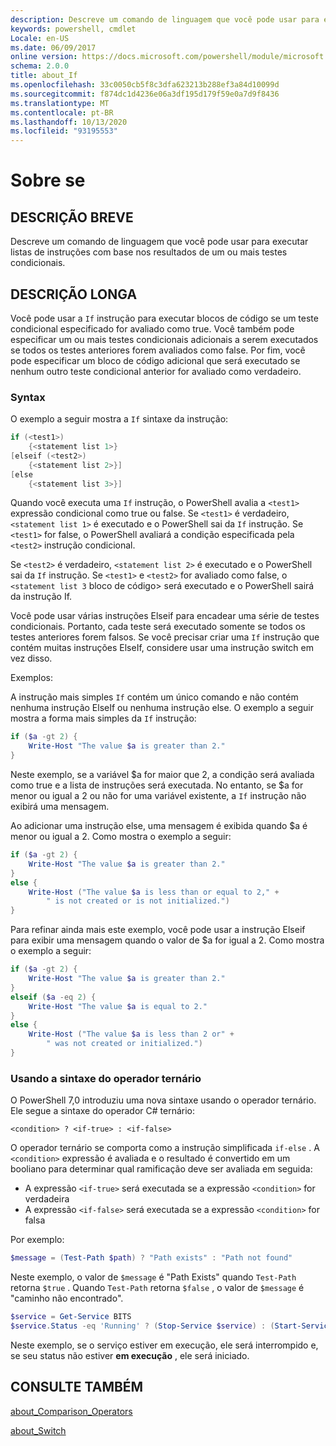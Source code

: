 ```yaml
---
description: Descreve um comando de linguagem que você pode usar para executar listas de instruções com base nos resultados de um ou mais testes condicionais.
keywords: powershell, cmdlet
Locale: en-US
ms.date: 06/09/2017
online version: https://docs.microsoft.com/powershell/module/microsoft.powershell.core/about/about_if?view=powershell-7.1&WT.mc_id=ps-gethelp
schema: 2.0.0
title: about_If
ms.openlocfilehash: 33c0050cb5f8c3dfa623213b288ef3a84d10099d
ms.sourcegitcommit: f874dc1d4236e06a3df195d179f59e0a7d9f8436
ms.translationtype: MT
ms.contentlocale: pt-BR
ms.lasthandoff: 10/13/2020
ms.locfileid: "93195553"
---
```

# <a name="about-if"></a>Sobre se

## <a name="short-description"></a>DESCRIÇÃO BREVE
Descreve um comando de linguagem que você pode usar para executar listas de instruções com base nos resultados de um ou mais testes condicionais.

## <a name="long-description"></a>DESCRIÇÃO LONGA

Você pode usar a `If` instrução para executar blocos de código se um teste condicional especificado for avaliado como true. Você também pode especificar um ou mais testes condicionais adicionais a serem executados se todos os testes anteriores forem avaliados como false. Por fim, você pode especificar um bloco de código adicional que será executado se nenhum outro teste condicional anterior for avaliado como verdadeiro.

### <a name="syntax"></a>Syntax

O exemplo a seguir mostra a `If` sintaxe da instrução:

```powershell
if (<test1>)
    {<statement list 1>}
[elseif (<test2>)
    {<statement list 2>}]
[else
    {<statement list 3>}]
```

Quando você executa uma `If` instrução, o PowerShell avalia a `<test1>` expressão condicional como true ou false. Se `<test1>` é verdadeiro, `<statement list 1>` é executado e o PowerShell sai da `If` instrução. Se `<test1>` for false, o PowerShell avaliará a condição especificada pela `<test2>` instrução condicional.

Se `<test2>` é verdadeiro, `<statement list 2>` é executado e o PowerShell sai da `If` instrução. Se `<test1>` e `<test2>` for avaliado como false, o `<statement list 3` bloco de código> será executado e o PowerShell sairá da instrução If.

Você pode usar várias instruções Elseif para encadear uma série de testes condicionais. Portanto, cada teste será executado somente se todos os testes anteriores forem falsos.
Se você precisar criar uma `If` instrução que contém muitas instruções ElseIf, considere usar uma instrução switch em vez disso.

Exemplos:

A instrução mais simples `If` contém um único comando e não contém nenhuma instrução ElseIf ou nenhuma instrução else. O exemplo a seguir mostra a forma mais simples da `If` instrução:

```powershell
if ($a -gt 2) {
    Write-Host "The value $a is greater than 2."
}
```

Neste exemplo, se a variável $a for maior que 2, a condição será avaliada como true e a lista de instruções será executada. No entanto, se $a for menor ou igual a 2 ou não for uma variável existente, a `If` instrução não exibirá uma mensagem.

Ao adicionar uma instrução else, uma mensagem é exibida quando $a é menor ou igual a 2. Como mostra o exemplo a seguir:

```powershell
if ($a -gt 2) {
    Write-Host "The value $a is greater than 2."
}
else {
    Write-Host ("The value $a is less than or equal to 2," +
        " is not created or is not initialized.")
}
```

Para refinar ainda mais este exemplo, você pode usar a instrução Elseif para exibir uma mensagem quando o valor de $a for igual a 2. Como mostra o exemplo a seguir:

```powershell
if ($a -gt 2) {
    Write-Host "The value $a is greater than 2."
}
elseif ($a -eq 2) {
    Write-Host "The value $a is equal to 2."
}
else {
    Write-Host ("The value $a is less than 2 or" +
        " was not created or initialized.")
}
```

### <a name="using-the-ternary-operator-syntax"></a>Usando a sintaxe do operador ternário

O PowerShell 7,0 introduziu uma nova sintaxe usando o operador ternário. Ele segue a sintaxe do operador C# ternário:

```Syntax
<condition> ? <if-true> : <if-false>
```

O operador ternário se comporta como a instrução simplificada `if-else` . A `<condition>` expressão é avaliada e o resultado é convertido em um booliano para determinar qual ramificação deve ser avaliada em seguida:

- A expressão `<if-true>` será executada se a expressão `<condition>` for verdadeira
- A expressão `<if-false>` será executada se a expressão `<condition>` for falsa

Por exemplo:

```powershell
$message = (Test-Path $path) ? "Path exists" : "Path not found"
```

Neste exemplo, o valor de `$message` é "Path Exists" quando `Test-Path` retorna `$true` . Quando `Test-Path` retorna `$false` , o valor de `$message` é "caminho não encontrado".

```powershell
$service = Get-Service BITS
$service.Status -eq 'Running' ? (Stop-Service $service) : (Start-Service $service)
```

Neste exemplo, se o serviço estiver em execução, ele será interrompido e, se seu status não estiver **em execução** , ele será iniciado.

## <a name="see-also"></a>CONSULTE TAMBÉM

[about_Comparison_Operators](about_Comparison_Operators.md)

[about_Switch](about_Switch.md)

